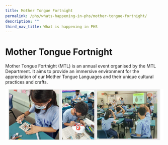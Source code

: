 ```yaml
---
title: Mother Tongue Fortnight
permalink: /phs/whats-happening-in-phs/mother-tongue-fortnight/
description: ""
third_nav_title: What is happening in PHS
---
```

# **Mother Tongue Fortnight**

Mother Tongue Fortnight (MTL) is an annual event organised by the MTL Department. It aims to provide an immersive environment for the appreciation of our Mother Tongue Languages and their unique cultural practices and crafts.

![](/images/MTFortnight.jpg)